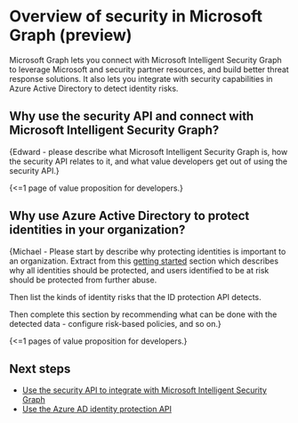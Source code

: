 # Overview of security in Microsoft Graph (preview) 

Microsoft Graph lets you connect with Microsoft Intelligent Security Graph to leverage Microsoft and security partner resources, and build better threat response solutions. It also lets you integrate with security capabilities in Azure Active Directory to detect identity risks.

## Why use the security API and connect with Microsoft Intelligent Security Graph?

{Edward - please describe what Microsoft Intelligent Security Graph is, how the security API relates to it, and what value developers get out of using the security API.}

{<=1 page of value proposition for developers.}

## Why use Azure Active Directory to protect identities in your organization?

{Michael - Please start by describe why protecting identities is important to an organization. Extract from this [getting started](https://docs.microsoft.com/en-us/azure/active-directory/active-directory-identityprotection#getting-started) section which describes why all identities should be protected, and users identified to be at risk should be protected from further abuse. 

Then list the kinds of identity risks that the ID protection API detects. 

Then complete this section by recommending what can be done with the detected data - configure risk-based policies, and so on.}

{<=1 pages of value proposition for developers.}

## Next steps

- [Use the security API to integrate with Microsoft Intelligent Security Graph](../api-reference/beta/resources/security-api-overview.md)
- [Use the Azure AD identity protection API](../api-reference/beta/resources/identityprotection_root.md)

